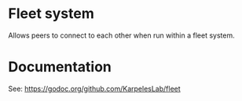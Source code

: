# Fleet system

Allows peers to connect to each other when run within a fleet system.

# Documentation

See: https://godoc.org/github.com/KarpelesLab/fleet
